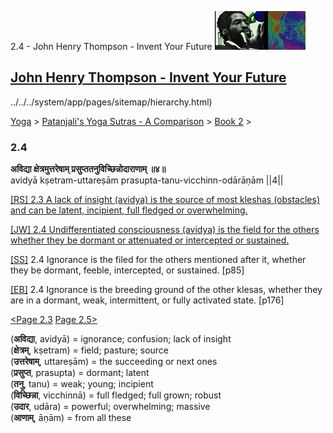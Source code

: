 2.4 - John Henry Thompson - Invent Your Future [![John Henry Thompson - Invent Your Future](../../../_/rsrc/1329567069254/config/customLogo.gif-revision=6.png)](../../../index.html)

[John Henry Thompson - Invent Your Future](../../../index.html)
---------------------------------------------------------------

../../../system/app/pages/sitemap/hierarchy.html)
    

[Yoga](../../../yoga.html)‎ > ‎[Patanjali's Yoga Sutras - A Comparison](../../patanjani.html)‎ > ‎[Book 2](../book-2.html)‎ > ‎

### 2.4

**अविद्या क्षेत्रमुत्तरेषाम् प्रसुप्ततनुविच्छिन्नोदाराणाम् ॥४॥**  
avidyā kṣetram-uttareṣām prasupta-tanu-vicchinn-odārāṇām ||4||  
  
  
[\[RS\] 2.3 A lack of insight (avidya) is the source of most kleshas (obstacles) and can be latent, incipient, full fledged or overwhelming.](http://www.ashtangayoga.info/philosophy/yoga-sutra-patanjali/chapter-2/item/avidya-kshetram-uttaresham-prasupta-tanu-vichchhinn/)  
  
[\[JW\] 2.4 Undifferentiated consciousness (avidya) is the field for the others whether they be dormant or attenuated or intercepted or sustained.](http://books.google.com/books?id=YzFImjtOxUwC&pg=PA106&ci=171%2C1000%2C730%2C85&source=bookclip)  
  
[\[SS\]](http://www.amazon.com/Yoga-Sutras-Patanjali-Commentary-Satchidananda/dp/0932040381) 2.4 Ignorance is the filed for the others mentioned after it, whether they be dormant, feeble, intercepted, or sustained. \[p85\]  
  
[\[EB\]](http://www.amazon.com/Yoga-Sutras-Patanjali-Translation-Commentary/dp/0865477361/ref=sr_1_1?ie=UTF8&s=books&qid=1250508322&sr=1-1) 2.4 Ignorance is the breeding ground of the other klesas, whether they are in a dormant, weak, intermittent, or fully activated state. \[p176\]  
  
[<Page 2.3](203.html)  [Page 2.5>](25.html)  
  

(**अविद्या**, avidyā) = ignorance; confusion; lack of insight  
(**क्षेत्रम्**, kṣetram) = field; pasture; source  
(**उत्तरेषाम्**, uttareṣām) = the succeeding or next ones  
(**प्रसुप्त**, prasupta) = dormant; latent  
(**तनु**, tanu) = weak; young; incipient  
(**विच्छिन्ना**, vicchinnā) = full fledged; full grown; robust  
(**उदार**, udāra) = powerful; overwhelming; massive  
(**आणाम्**, āṇām) = from all these

